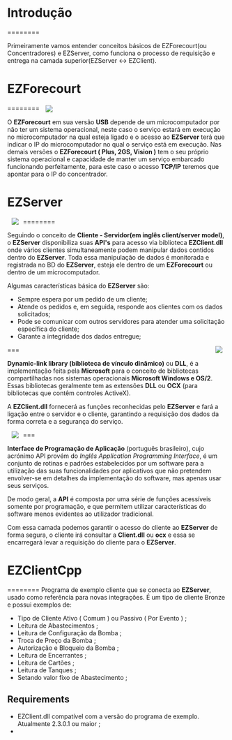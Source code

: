 # Introdução
========

Primeiramente vamos entender conceitos básicos de EZForecourt(ou Concentradores) e EZServer, como funciona o processo de requisição e entrega na camada superior(EZServer <-> EZClient).

# EZForecourt
========
<a href="http://eztech.ind.br"> <img src="http://eztech.ind.br/img/produtos/3a10fda23695a1c68906f3a592e55faf1c20e529.png" align="center" hspace="10" vspace="0"></a>

O **EZForecourt** em sua versão **USB** depende de um microcomputador por não ter um sistema operacional, neste caso o serviço estará em execução no microcomputador na qual esteja ligado e o acesso ao **EZServer** terá que indicar o IP do microcomputador no qual o serviço está em execução. Nas demais versões o **EZForecourt ( Plus, 2GS, Vision )** tem o seu próprio sistema operacional e capacidade de manter um serviço embarcado funcionando perfeitamente, para este caso o acesso **TCP/IP** teremos que apontar para o IP do concentrador.

# EZServer
========
<a href="https://www.tutorialspoint.com"> <img src="https://www.tutorialspoint.com/data_communication_computer_network/images/client_server.jpg" align="left" hspace="10" vspace="0"></a>

Seguindo o conceito de **Cliente - Servidor(em inglês client/server model)**, o **EZServer** disponibiliza suas **API's** para acesso via biblioteca **EZClient.dll** onde vários clientes simultaneamente podem manipular dados contidos dentro do **EZServer**. Toda essa manipulação de dados é monitorada e registrada no BD do **EZServer**, esteja ele dentro de um **EZForecourt** ou dentro de um microcomputador.

Algumas características básica do **EZServer** são:

* Sempre espera por um pedido de um cliente;
* Atende os pedidos e, em seguida, responde aos clientes com os dados solicitados;
* Pode se comunicar com outros servidores para atender uma solicitação específica do cliente;
* Garante a integridade dos dados entregue;

===
<a href="http://icons.iconarchive.com"> <img src="http://icons.iconarchive.com/icons/enhancedlabs/longhorn-pinstripe/128/dll-icon.png" align="right" hspace="10" vspace="0"></a>

**Dynamic-link library (biblioteca de vínculo dinâmico)** ou **DLL**, é a implementação feita pela **Microsoft** para o conceito de bibliotecas compartilhadas nos sistemas operacionais **Microsoft Windows e OS/2**. Essas bibliotecas geralmente tem as extensões **DLL** ou **OCX** (para bibliotecas que contêm controles ActiveX).

A **EZClient.dll** fornecerá as funções reconhecidas pelo **EZServer** e fará a ligação entre o servidor e o cliente, garantindo a requisição dos dados da forma correta e a segurança do serviço.

===
<a href="https://d1avok0lzls2w.cloudfront.net"> <img src="https://d1avok0lzls2w.cloudfront.net/img_uploads/apis-for-marketers.png" align="left" hspace="10" vspace="0"></a>

**Interface de Programação de Aplicação** (português brasileiro), cujo acrónimo API provém do *Inglês Application Programming Interface*, é um conjunto de rotinas e padrões estabelecidos por um software para a utilização das suas funcionalidades por aplicativos que não pretendem envolver-se em detalhes da implementação do software, mas apenas usar seus serviços.

De modo geral, a **API** é composta por uma série de funções acessíveis somente por programação, e que permitem utilizar características do software menos evidentes ao utilizador tradicional.

Com essa camada podemos garantir o acesso do cliente ao **EZServer** de forma segura, o cliente irá consultar a **Client.dll** ou **ocx** e essa se encarregará levar a requisição do cliente para o **EZServer**.

# EZClientCpp
========
Programa de exemplo cliente que se conecta ao **EZServer**, usado como referência para novas integrações. É um tipo de cliente Bronze e possui exemplos de:

* Tipo de Cliente Ativo ( Comum ) ou Passivo ( Por Evento ) ;
* Leitura de Abastecimentos ;
* Leitura de Configuração da Bomba ;
* Troca de Preço da Bomba ;
* Autorização e Bloqueio da Bomba ;
* Leitura de Encerrantes ;
* Leitura de Cartões ;
* Leitura de Tanques ;
* Setando valor fixo de Abastecimento ;

Requirements
------------
* EZClient.dll compatível com a versão do programa de exemplo. Atualmente 2.3.0.1 ou maior ;
* 

